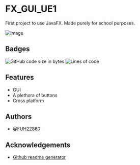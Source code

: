 # FX_GUI_UE1

First project to use JavaFX. Made purely for school purposes.

![image](https://user-images.githubusercontent.com/101731147/166440494-2b5b9e6b-8c8d-41d5-b391-a72d5a59c44e.png)

## Badges

![GitHub code size in bytes](https://img.shields.io/github/languages/code-size/FUH22860/FX_GUI_UE1)
![Lines of code](https://img.shields.io/tokei/lines/github/FUH22860/FX_GUI_UE1)
## Features

- GUI
- A plethora of buttons
- Cross platform
## Authors

- [@FUH22860](https://github.com/FUH22860)
## Acknowledgements

- [Github readme generator](https://nxt-readme.vercel.app/)
